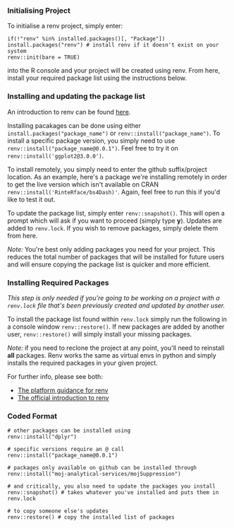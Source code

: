 ### Initialising Project
To initialise a renv project, simply enter:
```
if(!"renv" %in% installed.packages()[, "Package"]) install.packages("renv") # install renv if it doesn't exist on your system
renv::init(bare = TRUE)
```
into the R console and your project will be created using renv. From here, install your required package list using the instructions below.

### Installing and updating the package list

An introduction to renv can be found [here](https://rstudio.github.io/renv/articles/renv.html).

Installing pacakages can be done using either `install.packages("package_name")` or `renv::install("package_name")`. To install a specific package version, you simply need to use `renv::install("package_name@0.0.1")`. Feel free to try it on `renv::install('ggplot2@3.0.0')`.

To install remotely, you simply need to enter the github suffix/project location. As an example, here's a package we're installing remotely in order to get the live version which isn't available on CRAN `renv::install('RinteRface/bs4Dash)'`. Again, feel free to run this if you'd like to test it out.

To update the package list, simply enter `renv::snapshot()`. This will open a prompt which will ask if you want to proceed (simply type **y**). Updates are added to `renv.lock`. If you wish to remove packages, simply delete them from here.

_Note:_ You're best only adding packages you need for your project. This reduces the total number of packages that will be installed for future users and will ensure copying the package list is quicker and more efficient.

### Installing Required Packages

_This step is only needed if you're going to be working on a project with a `renv.lock` file that's been previously created and updated by another user._

To install the package list found within `renv.lock` simply run the following in a console window `renv::restore()`. If new packages are added by another user, `renv::restore()` will simply install your missing packages.

_Note:_ if you need to reclone the project at any point, you'll need to reinstall **all** packages. Renv works the same as virtual envs in python and simply installs the required packages in your given project.

For further info, please see both:
* [The platform guidance for renv](https://user-guidance.services.alpha.mojanalytics.xyz/tools/package-management.html#renv)
* [The official introduction to renv](https://rstudio.github.io/renv/articles/renv.html)

### Coded Format

```
# other packages can be installed using
renv::install("dplyr")

# specific versions require an @ call
renv::install("package_name@0.0.1")

# packages only available on github can be installed through
renv::install("moj-analytical-services/mojSuppression")

# and critically, you also need to update the packages you install
renv::snapshot() # takes whatever you've installed and puts them in renv.lock

# to copy someone else's updates
renv::restore() # copy the installed list of packages
```
